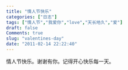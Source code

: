 ```yaml
---
title: "情人节快乐"
categories: ["日志"]
tags: ["情人节","我爱你","love","天长地久","爱"]
draft: false
Comments: true
slug: "valentines-day"
date: "2011-02-14 22:22:40"
---
```


情人节快乐。谢谢有你。记得开心快乐每一天。


